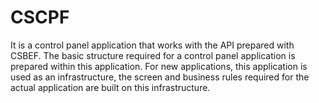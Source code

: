 # CSCPF
It is a control panel application that works with the API prepared with CSBEF. The basic structure required for a control panel application is prepared within this application. For new applications, this application is used as an infrastructure, the screen and business rules required for the actual application are built on this infrastructure.
